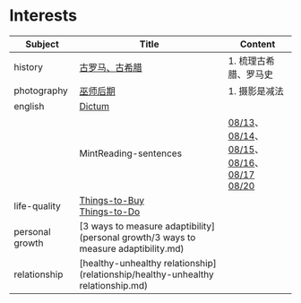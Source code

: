 # Interests

| Subject         | Title                                                        | Content                                                      |
| --------------- | ------------------------------------------------------------ | ------------------------------------------------------------ |
| history         | [古罗马、古希腊](history/古希腊、古罗马.md)                  | 1. 梳理古希腊、罗马史                                        |
| photography     | [巫师后期](photography/巫师后期.md)                          | 1. 摄影是减法                                                |
| english         | [Dictum](/english/Dictum.md)                                 |                                                              |
|                 | MintReading-sentences                                        | [08/13](english/sentences-0813.md)、[08/14](english/sentences-0814.md)、[08/15](english/sentences-0815.md)、[08/16](english/sentences-0816.md)、[08/17](english/sentences-0817.md)<br>[08/20](english/sentences-0820.md) |
| life-quality    | [Things-to-Buy](life-quality/Things-to-Buy.md)<br>[Things-to-Do](life-quality/Things-to-Do.md) |                                                              |
| personal growth | [3 ways to measure adaptibility](personal growth/3 ways to measure adaptibility.md) |                                                              |
| relationship    | [healthy-unhealthy relationship](relationship/healthy-unhealthy relationship.md) |                                                              |

